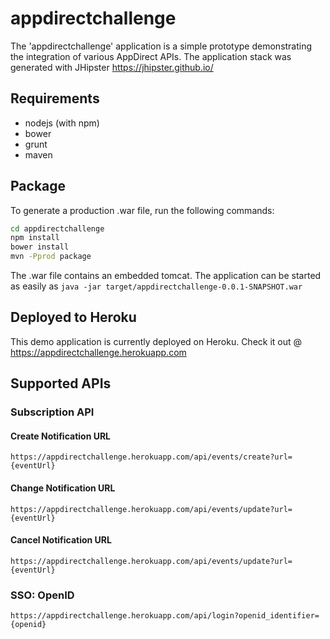# appdirectchallenge

The 'appdirectchallenge' application is a simple prototype demonstrating the integration of various AppDirect APIs.
The application stack was generated with JHipster https://jhipster.github.io/

## Requirements

- nodejs (with npm)
- bower
- grunt
- maven

## Package

To generate a production .war file, run the following commands:

```bash
cd appdirectchallenge
npm install
bower install
mvn -Pprod package
```

The .war file contains an embedded tomcat. The application can be started as easily as ```java -jar target/appdirectchallenge-0.0.1-SNAPSHOT.war```

## Deployed to Heroku

This demo application is currently deployed on Heroku. Check it out @ https://appdirectchallenge.herokuapp.com

## Supported APIs

### Subscription API

#### Create Notification URL

```
https://appdirectchallenge.herokuapp.com/api/events/create?url={eventUrl}
```

#### Change Notification URL

```
https://appdirectchallenge.herokuapp.com/api/events/update?url={eventUrl}
```

#### Cancel Notification URL

```
https://appdirectchallenge.herokuapp.com/api/events/update?url={eventUrl}
```

### SSO: OpenID

```
https://appdirectchallenge.herokuapp.com/api/login?openid_identifier={openid}
```
